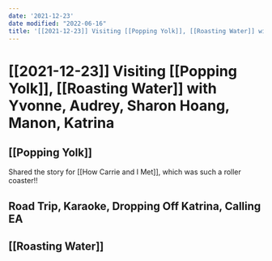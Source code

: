 ```yaml
---
date: '2021-12-23'
date modified: "2022-06-16"
title: '[[2021-12-23]] Visiting [[Popping Yolk]], [[Roasting Water]] with Yvonne, Audrey, Sharon Hoang, Manon, Katrina'
---
```


# [[2021-12-23]] Visiting [[Popping Yolk]], [[Roasting Water]] with Yvonne, Audrey, Sharon Hoang, Manon, Katrina

## [[Popping Yolk]]
Shared the story for [[How Carrie and I Met]], which was such a roller coaster!!

## Road Trip, Karaoke, Dropping Off Katrina, Calling EA

## [[Roasting Water]]
